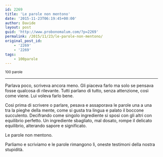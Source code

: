 ```yaml
---
id: 2269
title: 'Le parole non mentono'
date: '2015-11-23T06:19:45+00:00'
author: Davide
layout: post
guid: 'http://www.probonomalum.com/?p=2269'
permalink: /2015/11/23/le-parole-non-mentono/
original_post_id:
    - '2269'
    - '2269'
tags:
    - 100parole
---
```


<small>100 parole</small>

- - - - - -

Parlava poco, scriveva ancora meno. Gli piaceva farlo ma solo se pensava fosse qualcosa di rilevante. Tutti parlano di tutto, senza attenzione, così come viene. Lui voleva farlo bene.

Così prima di scrivere o parlare, pesava e assaporava le parole una a una tra la pieghe della mente, come si gusta tra lingua e palato il boccone succulento. Decifrando come singolo ingrediente si sposi con gli altri con equilibrio perfetto. Un ingrediente sbagliato, mal dosato, rompe il delicato equilibrio, alterando sapore e significato.

Le parole non mentono.

Parliamo e scriviamo e le parole rimangono lì, oneste testimoni della nostra stupidità.